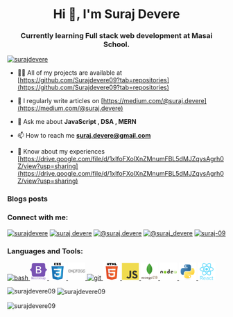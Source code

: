 <h1 align="center">Hi 👋, I'm Suraj Devere</h1>
<h3 align="center">Currently learning Full stack web development at Masai School.</h3>

<p align="left"> <a href="https://twitter.com/surajdevere" target="blank"><img src="https://img.shields.io/twitter/follow/surajdevere?logo=twitter&style=for-the-badge" alt="surajdevere" /></a> </p>

<!-- - 🌱 I’m currently learning **React** **,Javascript** -->

- 👨‍💻 All of my projects are available at [https://github.com/Surajdevere09?tab=repositories](https://github.com/Surajdevere09?tab=repositories)

- 📝 I regularly write articles on [https://medium.com/@suraj.devere](https://medium.com/@suraj.devere)

- 💬 Ask me about **JavaScript , DSA , MERN**

- 📫 How to reach me **suraj.devere@gmail.com**

- 📄 Know about my experiences [https://drive.google.com/file/d/1xIfoFXolXnZMnumFBL5dMJZqvsAgrh0Z/view?usp=sharing](https://drive.google.com/file/d/1xIfoFXolXnZMnumFBL5dMJZqvsAgrh0Z/view?usp=sharing)

### Blogs posts
<!-- BLOG-POST-LIST:START -->
<!-- BLOG-POST-LIST:END -->

<h3 align="left">Connect with me:</h3>
<p align="left">
<a href="https://twitter.com/surajdevere" target="blank"><img align="center" src="https://raw.githubusercontent.com/rahuldkjain/github-profile-readme-generator/master/src/images/icons/Social/twitter.svg" alt="surajdevere" height="30" width="40" /></a>
<a href="https://linkedin.com/in/suraj devere" target="blank"><img align="center" src="https://raw.githubusercontent.com/rahuldkjain/github-profile-readme-generator/master/src/images/icons/Social/linked-in-alt.svg" alt="suraj devere" height="30" width="40" /></a>
<a href="https://medium.com/@suraj.devere" target="blank"><img align="center" src="https://raw.githubusercontent.com/rahuldkjain/github-profile-readme-generator/master/src/images/icons/Social/medium.svg" alt="@suraj.devere" height="30" width="40" /></a>
<a href="https://www.hackerrank.com/@suraj_devere" target="blank"><img align="center" src="https://raw.githubusercontent.com/rahuldkjain/github-profile-readme-generator/master/src/images/icons/Social/hackerrank.svg" alt="@suraj_devere" height="30" width="40" /></a>
<a href="https://www.leetcode.com/suraj-09" target="blank"><img align="center" src="https://raw.githubusercontent.com/rahuldkjain/github-profile-readme-generator/master/src/images/icons/Social/leet-code.svg" alt="suraj-09" height="30" width="40" /></a>
</p>

<h3 align="left">Languages and Tools:</h3>
<p align="left"> <a href="https://www.gnu.org/software/bash/" target="_blank" rel="noreferrer"> <img src="https://www.vectorlogo.zone/logos/gnu_bash/gnu_bash-icon.svg" alt="bash" width="40" height="40"/> </a> <a href="https://getbootstrap.com" target="_blank" rel="noreferrer"> <img src="https://raw.githubusercontent.com/devicons/devicon/master/icons/bootstrap/bootstrap-plain-wordmark.svg" alt="bootstrap" width="40" height="40"/> </a> <a href="https://www.w3schools.com/css/" target="_blank" rel="noreferrer"> <img src="https://raw.githubusercontent.com/devicons/devicon/master/icons/css3/css3-original-wordmark.svg" alt="css3" width="40" height="40"/> </a> <a href="https://expressjs.com" target="_blank" rel="noreferrer"> <img src="https://raw.githubusercontent.com/devicons/devicon/master/icons/express/express-original-wordmark.svg" alt="express" width="40" height="40"/> </a> <a href="https://git-scm.com/" target="_blank" rel="noreferrer"> <img src="https://www.vectorlogo.zone/logos/git-scm/git-scm-icon.svg" alt="git" width="40" height="40"/> </a> <a href="https://www.w3.org/html/" target="_blank" rel="noreferrer"> <img src="https://raw.githubusercontent.com/devicons/devicon/master/icons/html5/html5-original-wordmark.svg" alt="html5" width="40" height="40"/> </a> <a href="https://developer.mozilla.org/en-US/docs/Web/JavaScript" target="_blank" rel="noreferrer"> <img src="https://raw.githubusercontent.com/devicons/devicon/master/icons/javascript/javascript-original.svg" alt="javascript" width="40" height="40"/> </a> <a href="https://www.mongodb.com/" target="_blank" rel="noreferrer"> <img src="https://raw.githubusercontent.com/devicons/devicon/master/icons/mongodb/mongodb-original-wordmark.svg" alt="mongodb" width="40" height="40"/> </a> <a href="https://nodejs.org" target="_blank" rel="noreferrer"> <img src="https://raw.githubusercontent.com/devicons/devicon/master/icons/nodejs/nodejs-original-wordmark.svg" alt="nodejs" width="40" height="40"/> </a> <a href="https://www.python.org" target="_blank" rel="noreferrer"> <img src="https://raw.githubusercontent.com/devicons/devicon/master/icons/python/python-original.svg" alt="python" width="40" height="40"/> </a> <a href="https://reactjs.org/" target="_blank" rel="noreferrer"> <img src="https://raw.githubusercontent.com/devicons/devicon/master/icons/react/react-original-wordmark.svg" alt="react" width="40" height="40"/> </a> </p>

<p><img align="left" src="https://github-readme-stats.vercel.app/api/top-langs?username=surajdevere09&show_icons=true&locale=en&layout=compact" alt="surajdevere09" /></p>

<p>&nbsp;<img align="center" src="https://github-readme-stats.vercel.app/api?username=surajdevere09&show_icons=true&locale=en" alt="surajdevere09" /></p>

<p><img align="center" src="https://github-readme-streak-stats.herokuapp.com/?user=surajdevere09&" alt="surajdevere09" /></p>


